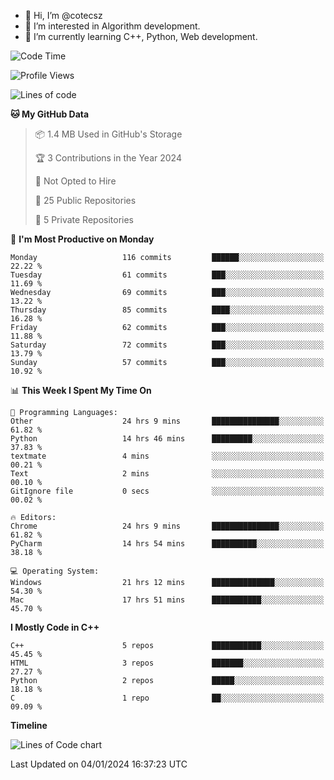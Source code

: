- 👋 Hi, I’m @cotecsz
- 👀 I’m interested in Algorithm development.
- 🌱 I’m currently learning C++, Python, Web development.

<!---
cotecsz/cotecsz is a ✨ special ✨ repository because its `README.md` (this file) appears on your GitHub profile.
You can click the Preview link to take a look at your changes.
--->

<!--START_SECTION:waka-->
![Code Time](http://img.shields.io/badge/Code%20Time-297%20hrs%2048%20mins-blue)

![Profile Views](http://img.shields.io/badge/Profile%20Views-0-blue)

![Lines of code](https://img.shields.io/badge/From%20Hello%20World%20I%27ve%20Written-1.2%20million%20lines%20of%20code-blue)

**🐱 My GitHub Data** 

> 📦 1.4 MB Used in GitHub's Storage 
 > 
> 🏆 3 Contributions in the Year 2024
 > 
> 🚫 Not Opted to Hire
 > 
> 📜 25 Public Repositories 
 > 
> 🔑 5 Private Repositories 
 > 
📅 **I'm Most Productive on Monday** 

```text
Monday                   116 commits         ██████░░░░░░░░░░░░░░░░░░░   22.22 % 
Tuesday                  61 commits          ███░░░░░░░░░░░░░░░░░░░░░░   11.69 % 
Wednesday                69 commits          ███░░░░░░░░░░░░░░░░░░░░░░   13.22 % 
Thursday                 85 commits          ████░░░░░░░░░░░░░░░░░░░░░   16.28 % 
Friday                   62 commits          ███░░░░░░░░░░░░░░░░░░░░░░   11.88 % 
Saturday                 72 commits          ███░░░░░░░░░░░░░░░░░░░░░░   13.79 % 
Sunday                   57 commits          ███░░░░░░░░░░░░░░░░░░░░░░   10.92 % 
```


📊 **This Week I Spent My Time On** 

```text
💬 Programming Languages: 
Other                    24 hrs 9 mins       ███████████████░░░░░░░░░░   61.82 % 
Python                   14 hrs 46 mins      █████████░░░░░░░░░░░░░░░░   37.83 % 
textmate                 4 mins              ░░░░░░░░░░░░░░░░░░░░░░░░░   00.21 % 
Text                     2 mins              ░░░░░░░░░░░░░░░░░░░░░░░░░   00.10 % 
GitIgnore file           0 secs              ░░░░░░░░░░░░░░░░░░░░░░░░░   00.02 % 

🔥 Editors: 
Chrome                   24 hrs 9 mins       ███████████████░░░░░░░░░░   61.82 % 
PyCharm                  14 hrs 54 mins      ██████████░░░░░░░░░░░░░░░   38.18 % 

💻 Operating System: 
Windows                  21 hrs 12 mins      ██████████████░░░░░░░░░░░   54.30 % 
Mac                      17 hrs 51 mins      ███████████░░░░░░░░░░░░░░   45.70 % 
```

**I Mostly Code in C++** 

```text
C++                      5 repos             ███████████░░░░░░░░░░░░░░   45.45 % 
HTML                     3 repos             ███████░░░░░░░░░░░░░░░░░░   27.27 % 
Python                   2 repos             █████░░░░░░░░░░░░░░░░░░░░   18.18 % 
C                        1 repo              ██░░░░░░░░░░░░░░░░░░░░░░░   09.09 % 
```



**Timeline**

![Lines of Code chart](https://raw.githubusercontent.com/cotecsz/cotecsz/master/assets/bar_graph.png)


 Last Updated on 04/01/2024 16:37:23 UTC
<!--END_SECTION:waka-->
